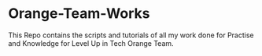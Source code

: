 # Orange-Team-Works
This Repo contains the scripts and tutorials of all my work done for Practise and Knowledge for Level Up in Tech Orange Team.
